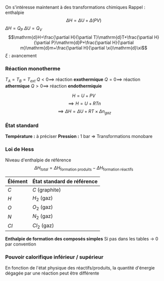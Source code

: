 On s'intéresse maintenant à des transformations chimiques
Rappel : enthalpie
$$\Delta H = \Delta U+\Delta(PV)$$
$\Delta H=Q_{P}$
$\Delta U=Q_{V}$
$$\mathrm{d}H=\frac{\partial H}{\partial T}\mathrm{d}T+\frac{\partial H}{\partial P}\mathrm{d}P+\frac{\partial H}{\partial m}\mathrm{d}m+\frac{\partial H}{\partial \xi}\mathrm{d}\xi$$
$\xi$ : avancement
### Réaction monotherme
$T_{A}=T_{B}=T_{ext}$
$Q<0 \implies$ réaction **exothermique**
$Q=0 \implies$ réaction **athermique**
$Q>0 \implies$ réaction **endothermiquie**

$$H=U+PV$$
$$\implies H=U+RTn$$
$$\implies \Delta H=\Delta U+RT \times \Delta n_{gaz}$$
### État standard
**Température :** à préciser
**Pression :** 1 bar
=> Transformations monobare
### Loi de Hess
Niveau d'enthalpie de référence
$$\Delta H_{total} = \Delta H_{\text{formation produits}}-\Delta H_{\text{formation réactifs}}$$

| Élément | État standard de référence |
| ------- | -------------------------- |
| $C$     | $C$ (graphite)             |
| $H$     | $H_2$ (gaz)                |
| $O$     | $O_2$ (gaz)                |
| $N$     | $N_2$ (gaz)                |
| $Cl$    | $Cl_2$ (gaz)               |
**Enthalpie de formation des composés simples**
Si pas dans les tables $\to$ 0 par convention

### Pouvoir calorifique inférieur / supérieur
En fonction de l'état physique des réactifs/produits, la quantité d'énergie dégagée par une réaction peut être différente